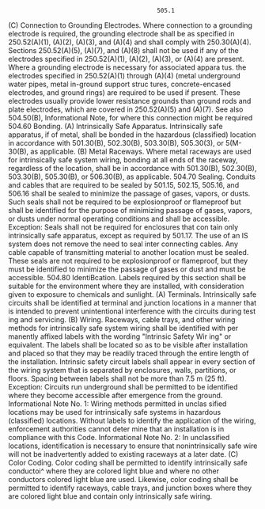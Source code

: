                                               505.1
(C) Connection to Grounding Electrodes. Where connection
to a grounding electrode is required, the grounding electrode shall
be as specified in 250.52(A)(1), (A)(2), (A)(3), and (A)(4) and
shall comply with 250.30(A)(4). Sections 250.52(A)(5), (A)(7),
and (A)(8) shall not be used if any of the electrodes specified in
250.52(A)(1), (A)(2), (A)(3), or (A)(4) are present.
Where a grounding electrode is necessary for associated appara
tus. the electrodes specified in 250.52(A)(1) through (A)(4)
(metal underground water pipes, metal in-ground support struc
tures, concrete-encased electrodes, and ground rings) are
required to be used if present. These electrodes usually provide
lower resistance grounds than ground rods and plate electrodes,
which are covered in 250.52(A)(5) and (A)(7).
See also
504.50(B), Informational Note, for where this connection
might be required
504.60 Bonding.
(A) Intrinsically Safe Apparatus. Intrinsically safe apparatus,
if of metal, shall be bonded in the hazardous (classified) location
in accordance with 501.30(B), 502.30(B), 503.30(B), 505.30(3),
or 5(M-30(B), as applicable.
(B) Metal Raceways. Where metal raceways are used for
intrinsically safe system wiring, bonding at all ends of the
raceway, regardless of the location, shall be in accordance with
501.30(B), 502.30(B), 503.30(B), 505.30(B), or 506.30(B), as
applicable.
504.70 Sealing. Conduits and cables that are required to be
sealed by 501.15, 502.15, 505.16, and 506.16 shall be sealed
to minimize the passage of gases, vapors, or dusts. Such seals
shall not be required to be explosionproof or flameproof but
shall be identified for the purpose of minimizing passage of
gases, vapors, or dusts under normal operating conditions and
shall be accessible.
Exception: Seals shall not be required for enclosures that con
tain only intrinsically safe apparatus, except as required by
501.17.
The use of an IS system does not remove the need to seal inter
connecting cables. Any cable capable of transmitting material to
another location must be sealed. These seals are not required
to be explosionproof or flameproof, but they must be identified to
minimize the passage of gases or dust and must be accessible.
504.80 IdentiBcation. Labels required by this section shall
be suitable for the environment where they are installed, with
consideration given to exposure to chemicals and sunlight.
(A) Terminals. Intrinsically safe circuits shall be identified at
terminal and junction locations in a manner that is intended to
prevent unintentional interference with the circuits during test
ing and servicing.
                        (B) Wiring. Raceways, cable trays, and other wiring methods
                        for intrinsically safe system wiring shall be identified with per
                        manently affixed labels with the wording "Intrinsic Safety Wir
                        ing" or equivalent. The labels shall be located so as to be visible
                        after installation and placed so that they may be readily traced
                        through the entire length of the installation. Intrinsic safety circuit
                        labels shall appear in every section of the wiring system that is
                        separated by enclosures, walls, partitions, or floors. Spacing
                        between labels shall not be more than 7.5 m (25 ft).
                        Exception: Circuits run underground shall be permitted to be
                          identified where they become accessible after emergence from
                        the ground.
                          Informational Note No. 1: Wiring methods permitted in unclas
                          sified locations may be used for intrinsically safe systems in
                          hazardous (classified) locations. Without labels to identify the
                          application of the wiring, enforcement authorities cannot deter
                          mine that an installation is in compliance with this Code.
                          Informational Note No. 2: In unclassified locations, identification
                          is necessary to ensure that nonintrinsically safe wire will not be
                          inadvertently added to existing raceways at a later date.
                        (C) Color Coding. Color coding shall be permitted to identify
                        intrinsically safe conductoi^ where they are colored light blue and
                        where no other conductors colored light blue are used. Likewise,
                        color coding shall be permitted to identify raceways, cable trays,
                        and junction boxes where they are colored light blue and contain
                        only intrinsically safe wiring.